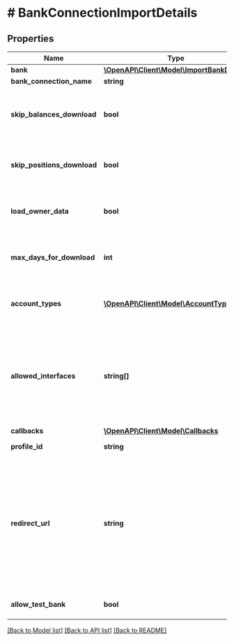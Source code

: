 # # BankConnectionImportDetails

## Properties

Name | Type | Description | Notes
------------ | ------------- | ------------- | -------------
**bank** | [**\OpenAPI\Client\Model\ImportBankDetails**](ImportBankDetails.md) |  | [optional]
**bank_connection_name** | **string** | Custom name for the bank connection | [optional]
**skip_balances_download** | **bool** | Whether to skip the download of balances or not. May only be set to true if &lt;code&gt;skipPositionsDownload&lt;/code&gt; is also true. &lt;br/&gt;This parameter refers to the same parameter of the \&quot;&lt;a target&#x3D;&#39;_blank&#39; href&#x3D;&#39;https://docs.finapi.io/?product&#x3D;access#post-/api/v1/bankConnections/import&#39;&gt;Import a new bank connection&lt;/a&gt;\&quot; service in the finAPI Access API. | [optional] [default to false]
**skip_positions_download** | **bool** | Whether to skip the download of transactions and securities or not.&lt;br/&gt;This parameter refers to the same parameter of the \&quot;&lt;a target&#x3D;&#39;_blank&#39; href&#x3D;&#39;https://docs.finapi.io/?product&#x3D;access#post-/api/v1/bankConnections/import&#39;&gt;Import a new bank connection&lt;/a&gt;\&quot; service in the finAPI Access API. | [optional] [default to false]
**load_owner_data** | **bool** | Whether to load information about the bank connection owner(s).&lt;br/&gt;This parameter refers to the same parameter of the \&quot;&lt;a target&#x3D;&#39;_blank&#39; href&#x3D;&#39;https://docs.finapi.io/?product&#x3D;access#post-/api/v1/bankConnections/import&#39;&gt;Import a new bank connection&lt;/a&gt;\&quot; service in the finAPI Access API. | [optional] [default to false]
**max_days_for_download** | **int** | Defines the limit of how many days of the transaction history will be requested from the bank.&lt;br/&gt;This parameter refers to the same parameter of the \&quot;&lt;a target&#x3D;&#39;_blank&#39; href&#x3D;&#39;https://docs.finapi.io/?product&#x3D;access#post-/api/v1/bankConnections/import&#39;&gt;Import a new bank connection&lt;/a&gt;\&quot; service in the finAPI Access API. | [optional] [default to 0]
**account_types** | [**\OpenAPI\Client\Model\AccountType[]**](AccountType.md) | A set of account types that are considered for the import. If no values is given, then all accounts will be imported.&lt;br/&gt;This parameter refers to the same parameter of the \&quot;&lt;a target&#x3D;&#39;_blank&#39; href&#x3D;&#39;https://docs.finapi.io/?product&#x3D;access#post-/api/v1/bankConnections/import&#39;&gt;Import a new bank connection&lt;/a&gt;\&quot; service in the finAPI Access API. | [optional]
**allowed_interfaces** | **string[]** | Restricts the set of interfaces the end user can import with the web form.  If either the &#x60;bank.id&#x60; or &#x60;bank.search&#x60; is given, the interfaces of the given bank will be immediately filtered according to the given &#x60;allowedInterfaces&#x60; parameter. If neither &#x60;bank.id&#x60; nor &#x60;bank.search&#x60; is provided within the request, the parameter restricts the bank selection on the web form to the given interfaces.  Use with caution in pair with the &#x60;accountTypes&#x60; parameter as some combinations might end up in a web form not being able to get any accounts from the bank. For example, requesting only &#x60;Checking&#x60; accounts (parameter &#x60;accountTypes&#x60;) but limiting interfaces to &#x60;WEB_SCRAPER&#x60; (parameter &#x60;allowedInterfaces&#x60;) will most likely result in a web form failing with the &#x60;NO_ACCOUNTS_FOR_TYPE_LIST&#x60; error code. | [optional]
**callbacks** | [**\OpenAPI\Client\Model\Callbacks**](Callbacks.md) |  | [optional]
**profile_id** | **string** | The profile to be applied to the web form.&lt;br/&gt;This will overwrite the default profile, if such a profile exists. | [optional]
**redirect_url** | **string** | The URL where the end-user will be redirected to after completing the bank login and (possibly) the SCA on the bank&#39;s website. Must always be provided by mandators with &lt;code&gt;FULLY_LICENSED&lt;/code&gt; or &lt;code&gt;AISP&lt;/code&gt; license type, and may not be provided by mandators with other license types. Find more info in the &lt;a target&#x3D;&#39;_blank&#39; href&#x3D;&#39;https://documentation.finapi.io/webform/Licensed-customers-using-the-Web-Form.2832302195.html&#39;&gt;Web Form 2.0 Public Documentation&lt;/a&gt;.&lt;br/&gt;&lt;br/&gt;&lt;strong&gt;NOTE:&lt;/strong&gt; Please note that this URL is used during the bank authentication flow. If you would like to provide a URL to which the end user will get redirected at the &lt;strong&gt;end of the web form flow&lt;/strong&gt;, please check out the &lt;a href&#x3D;&#39;https://documentation.finapi.io/webform/For-best-results!.2477654019.html#Forbestresults!-Enhanceend-userexperience!&#39; target&#x3D;&#39;_blank&#39;&gt;Web Form 2.0 Public Documentation&lt;/a&gt;. | [optional]
**allow_test_bank** | **bool** | Whether the bank search will include the test banks in the search results. When set to false, all test banks will be excluded from the bank search results. | [optional] [default to true]

[[Back to Model list]](../../README.md#models) [[Back to API list]](../../README.md#endpoints) [[Back to README]](../../README.md)
